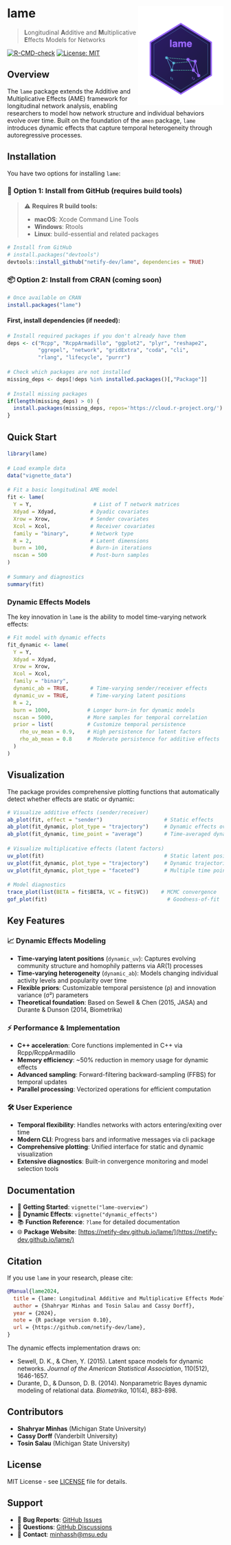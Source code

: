 # **lame** <img src="man/figures/lame_hex.png" align="right" alt="hex" width="200px">

> **L**ongitudinal **A**dditive and **M**ultiplicative **E**ffects Models for Networks

<!-- badges: start -->
[![R-CMD-check](https://github.com/netify-dev/lame/workflows/R-CMD-check/badge.svg)](https://github.com/netify-dev/lame/actions)
[![License: MIT](https://img.shields.io/badge/License-MIT-yellow.svg)](https://opensource.org/licenses/MIT)
<!-- badges: end -->

## Overview

The `lame` package extends the Additive and Multiplicative Effects (AME) framework for longitudinal network analysis, enabling researchers to model how network structure and individual behaviors evolve over time. Built on the foundation of the `amen` package, `lame` introduces dynamic effects that capture temporal heterogeneity through autoregressive processes.

## Installation

You have two options for installing `lame`:

### 🔧 Option 1: Install from GitHub (requires build tools)

> ⚠️ **Requires R build tools:**
> - **macOS**: Xcode Command Line Tools
> - **Windows**: Rtools
> - **Linux**: build-essential and related packages

```r
# Install from GitHub
# install.packages("devtools")
devtools::install_github("netify-dev/lame", dependencies = TRUE)
```

### 📦 Option 2: Install from CRAN (coming soon)

```r
# Once available on CRAN
install.packages("lame")
```

#### First, install dependencies (if needed):

```r
# Install required packages if you don't already have them
deps <- c("Rcpp", "RcppArmadillo", "ggplot2", "plyr", "reshape2", 
          "ggrepel", "network", "gridExtra", "coda", "cli", 
          "rlang", "lifecycle", "purrr")

# Check which packages are not installed
missing_deps <- deps[!deps %in% installed.packages()[,"Package"]]

# Install missing packages
if(length(missing_deps) > 0) {
  install.packages(missing_deps, repos='https://cloud.r-project.org/')
}
```

## Quick Start

```r
library(lame)

# Load example data
data("vignette_data")

# Fit a basic longitudinal AME model
fit <- lame(
  Y = Y,                    # List of T network matrices
  Xdyad = Xdyad,           # Dyadic covariates
  Xrow = Xrow,             # Sender covariates
  Xcol = Xcol,             # Receiver covariates
  family = "binary",       # Network type
  R = 2,                   # Latent dimensions
  burn = 100,              # Burn-in iterations
  nscan = 500              # Post-burn samples
)

# Summary and diagnostics
summary(fit)
```

### Dynamic Effects Models

The key innovation in `lame` is the ability to model time-varying network effects:

```r
# Fit model with dynamic effects
fit_dynamic <- lame(
  Y = Y,
  Xdyad = Xdyad,
  Xrow = Xrow,
  Xcol = Xcol,
  family = "binary",
  dynamic_ab = TRUE,       # Time-varying sender/receiver effects
  dynamic_uv = TRUE,       # Time-varying latent positions
  R = 2,
  burn = 1000,            # Longer burn-in for dynamic models
  nscan = 5000,           # More samples for temporal correlation
  prior = list(           # Customize temporal persistence
    rho_uv_mean = 0.9,    # High persistence for latent factors
    rho_ab_mean = 0.8     # Moderate persistence for additive effects
  )
)
```

## Visualization

The package provides comprehensive plotting functions that automatically detect whether effects are static or dynamic:

```r
# Visualize additive effects (sender/receiver)
ab_plot(fit, effect = "sender")                    # Static effects
ab_plot(fit_dynamic, plot_type = "trajectory")     # Dynamic effects over time
ab_plot(fit_dynamic, time_point = "average")       # Time-averaged dynamic effects

# Visualize multiplicative effects (latent factors)
uv_plot(fit)                                       # Static latent positions
uv_plot(fit_dynamic, plot_type = "trajectory")     # Dynamic trajectories
uv_plot(fit_dynamic, plot_type = "faceted")        # Multiple time points

# Model diagnostics
trace_plot(list(BETA = fit$BETA, VC = fit$VC))    # MCMC convergence
gof_plot(fit)                                       # Goodness-of-fit
```

## Key Features

### 📈 Dynamic Effects Modeling

- **Time-varying latent positions** (`dynamic_uv`): Captures evolving community structure and homophily patterns via AR(1) processes
- **Time-varying heterogeneity** (`dynamic_ab`): Models changing individual activity levels and popularity over time
- **Flexible priors**: Customizable temporal persistence (ρ) and innovation variance (σ²) parameters
- **Theoretical foundation**: Based on Sewell & Chen (2015, JASA) and Durante & Dunson (2014, Biometrika)

### ⚡ Performance & Implementation

- **C++ acceleration**: Core functions implemented in C++ via Rcpp/RcppArmadillo
- **Memory efficiency**: ~50% reduction in memory usage for dynamic effects
- **Advanced sampling**: Forward-filtering backward-sampling (FFBS) for temporal updates
- **Parallel processing**: Vectorized operations for efficient computation

### 🛠 User Experience

- **Temporal flexibility**: Handles networks with actors entering/exiting over time
- **Modern CLI**: Progress bars and informative messages via cli package
- **Comprehensive plotting**: Unified interface for static and dynamic visualization
- **Extensive diagnostics**: Built-in convergence monitoring and model selection tools 

## Documentation

- 📖 **Getting Started**: `vignette("lame-overview")`
- 🔬 **Dynamic Effects**: `vignette("dynamic_effects")`
- 📚 **Function Reference**: `?lame` for detailed documentation
- 🌐 **Package Website**: [https://netify-dev.github.io/lame/](https://netify-dev.github.io/lame/)

## Citation

If you use `lame` in your research, please cite:

```bibtex
@Manual{lame2024,
  title = {lame: Longitudinal Additive and Multiplicative Effects Models for Networks},
  author = {Shahryar Minhas and Tosin Salau and Cassy Dorff},
  year = {2024},
  note = {R package version 0.10},
  url = {https://github.com/netify-dev/lame},
}
```

The dynamic effects implementation draws on:

- Sewell, D. K., & Chen, Y. (2015). Latent space models for dynamic networks. *Journal of the American Statistical Association*, 110(512), 1646-1657.
- Durante, D., & Dunson, D. B. (2014). Nonparametric Bayes dynamic modeling of relational data. *Biometrika*, 101(4), 883-898.

## Contributors

- **Shahryar Minhas** (Michigan State University)
- **Cassy Dorff** (Vanderbilt University)
- **Tosin Salau** (Michigan State University)

## License

MIT License - see [LICENSE](LICENSE) file for details.

## Support

- 🐛 **Bug Reports**: [GitHub Issues](https://github.com/netify-dev/lame/issues)
- 💬 **Questions**: [GitHub Discussions](https://github.com/netify-dev/lame/discussions)
- 📧 **Contact**: <minhassh@msu.edu>